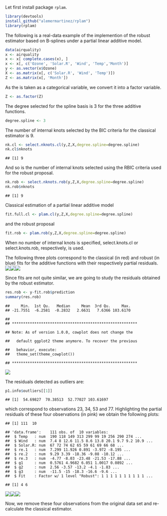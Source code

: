Let first install package <code>rplam</code>.

``` r
library(devtools)
install_github("alemermartinez/rplam")
library(rplam)
```

The following is a real-data example of the implemention of the robust estimator based on B-splines under a partial linear additive model.

``` r
data(airquality)
x <- airquality
x <- x[ complete.cases(x), ]
x <- x[, c('Ozone', 'Solar.R', 'Wind', 'Temp','Month')]
y <- as.vector(x$Ozone)
X <- as.matrix(x[, c('Solar.R', 'Wind', 'Temp')])
Z <- as.matrix(x[, 'Month'])
```

As the is taken as a categorical variable, we convert it into a factor variable.

``` r
Z <- as.factor(Z)
```

The degree selected for the spline basis is 3 for the three additive functions.

``` r
degree.spline <- 3
```

The number of internal knots selected by the BIC criteria for the classical estimator is 9.

``` r
nk.cl <- select.nknots.cl(y,Z,X,degree.spline=degree.spline)
nk.cl$nknots
```

    ## [1] 9

And so is the number of internal knots selected using the RBIC criteria used for the robust proposal.

``` r
nk.rob <- select.nknots.rob(y,Z,X,degree.spline=degree.spline)
nk.rob$nknots
```

    ## [1] 9

Classical estimation of a partial linear additive model

``` r
fit.full.cl <- plam.cl(y,Z,X,degree.spline=degree.spline)
```

and the robust proposal

``` r
fit.rob <- plam.rob(y,Z,X,degree.spline=degree.spline)
```

When no number of internal knots is specified, select.knots.cl or select.knots.rob, respectively, is used.

The following three plots correspond to the classical (in red) and robust (in blue) fits for the additive functions with their respectively partial residuals. ![](README_files/figure-markdown_github/ggplot-1.png)![](README_files/figure-markdown_github/ggplot-2.png)![](README_files/figure-markdown_github/ggplot-3.png)

Since fits are not quite similar, we are going to study the residuals obtained by the robust estimator.

``` r
res.rob <- y-fit.rob$prediction
summary(res.rob)
```

    ##     Min.  1st Qu.   Median     Mean  3rd Qu.     Max. 
    ## -21.7551  -6.2581  -0.2832   2.6631   7.6366 103.6170

    ## 
    ## ********************************************************

    ## Note: As of version 1.0.0, cowplot does not change the

    ##   default ggplot2 theme anymore. To recover the previous

    ##   behavior, execute:
    ##   theme_set(theme_cowplot())

    ## ********************************************************

![](README_files/figure-markdown_github/residuals%20plots-1.png)

The residuals detected as outliers are:

``` r
p1.info$outliers[[1]]
```

    ## [1]  54.69827  70.38513  52.77027 103.61697

which correspond to observations 23, 34, 53 and 77. Highlighting the partial residuals of these four observations (in pink) we obtain the following plots:

    ## [1] 111  10

    ## 'data.frame':    111 obs. of  10 variables:
    ##  $ Temp   : num  190 118 149 313 299 99 19 256 290 274 ...
    ##  $ Wind   : num  7.4 8 12.6 11.5 8.6 13.8 20.1 9.7 9.2 10.9 ...
    ##  $ Solar.R: num  67 72 74 62 65 59 61 69 66 68 ...
    ##  $ re.1   : num  7.299 11.926 0.891 -3.972 -8.195 ...
    ##  $ re.2   : num  9.29 3.39 -18.36 -9.08 -10.12 ...
    ##  $ re.3   : num  -4.77 -8.03 -23.48 -21.53 -17.88 ...
    ##  $ g1     : num  0.5761 4.9682 6.051 1.0017 0.0892 ...
    ##  $ g2     : num  2.56 -3.57 -13.2 -4.1 -1.83 ...
    ##  $ g3     : num  -11.5 -15 -18.3 -16.6 -9.6 ...
    ##  $ Fit    : Factor w/ 1 level "Robust": 1 1 1 1 1 1 1 1 1 1 ...

    ## [1] 4 6

![](README_files/figure-markdown_github/ggplot%20highlighted-1.png)![](README_files/figure-markdown_github/ggplot%20highlighted-2.png)![](README_files/figure-markdown_github/ggplot%20highlighted-3.png)

Now, we remove these four observations from the original data set and re-calculate the classical estimator.
